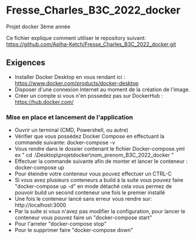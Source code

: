 # Fresse_Charles_B3C_2022_docker
Projet docker 3ème année

Ce fichier explique comment utiliser le repository suivant: 
https://github.com/Aplha-Ketch/Fresse_Charles_B3C_2022_docker.git


## Exigences

- Installer Docker Desktop en vous rendant ici : https://www.docker.com/products/docker-desktop
- Disposer d'une connexion Internet au moment de la création de l'image.
- Créer un compte si vous n'en possedez pas sur DockerHub : https://hub.docker.com/

### Mise en place et lancement de l'application

- Ouvrir un terminal (CMD, Powershell, ou autre)
- Vérifier que vous possédez Docker Compose en effectuant la commande suivante: docker-compose -v
- Vous rendre dans le dossier contenant le fichier Docker-compose.yml
ex " cd .\Desktop\projetdocker\nom_prenom_B3C_2022_docker "
- Effectuer la commande suivante afin de monter et lancer le conteneur : docker-compose up
- Pour éteindre votre conteneur vous pouvez effectuer un CTRL-C
- Si vous avez plusieurs conteneurs a build à la suite vous pouvez faire "docker-compose up -d" en mode détaché cela vous permez de 
pouvoir build un second conteneur une fois le premier installé
- Une fois le conteneur lancé sans erreur vous rendre sur: http://localhost:3000
- Par la suite si vous n'avez pas modifier la configuration, pour lancer le conteneur vous pouvez faire un "docker-compose start"
- Pour l'arreter "docker-compose stop"
- Pour le supprimer faire "docker-compose down"                                                                                                                                                                                                                                                                                                                                                                                                                      